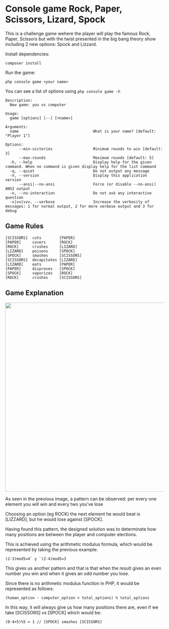 # Console game Rock, Paper, Scissors, Lizard, Spock 
This is a challenge game wehere the player will play the famous Rock, Paper, Scissors but with the twist presented in the big bang theory show including 2 new options: Spock and Lizzard.

Install dependencies:
```
composer install
```

Run the game:
```
php console game <your name>
```

You can see a list of options using `php console game -h`
```
Description:
  New game: you vs computer

Usage:
  game [options] [--] [<name>]

Arguments:
  name                                 What is your name? [default: "Player 1"]

Options:
      --min-victories                  Minimum rounds to win [default: 3]
      --max-rounds                     Maximum rounds [default: 5]
  -h, --help                           Display help for the given command. When no command is given display help for the list command
  -q, --quiet                          Do not output any message
  -V, --version                        Display this application version
      --ansi|--no-ansi                 Force (or disable --no-ansi) ANSI output
  -n, --no-interaction                 Do not ask any interactive question
  -v|vv|vvv, --verbose                 Increase the verbosity of messages: 1 for normal output, 2 for more verbose output and 3 for debug
```
## Game Rules
```
[SCISSORS]  cuts        [PAPER]
[PAPER]     covers      [ROCK]
[ROCK]      crushes     [LIZARD]
[LIZARD]    poisons     [SPOCK]
[SPOCK]     smashes     [SCISSORS]
[SCISSORS]  decapitates [LIZARD]
[LIZARD]    eats        [PAPER]
[PAPER]     disproves   [SPOCK]
[SPOCK]     vaporizes   [ROCK]
[ROCK]      crushes     [SCISSORS]
```
## Game Explanation
<img src="https://user-images.githubusercontent.com/17319616/149631761-0c39f55a-e659-4da4-ad73-b57d5f5f85c6.png" width="600" height="auto">

As seen in the previous image, a pattern can be observed: per every one element you will win and every two you’ve lose

Choosing an option (eg ROCK) the next element he would beat is [LIZZARD], but he would lose against [SPOCK].

Having found this pattern, the designed solution was to determinate how many positions are between the player and computer elections.

This is achieved using the arithmetic modulus formula, which would be represented by taking the previous example:
```
(2-3)mod5=4` y `(2-4)mod5=3
```
This gives us another pattern and that is that when the result gives an even number you win and when it gives an odd number you lose.

Since there is no arithmetic modulus function in PHP, it would be represented as follows:
```
(human_option - computer_option + total_options) % total_options
```
In this way, it will always give us how many positions there are, even if we take [SCISSORS] vs [SPOCK] which would be:
```
(0-4+5)%5 = 1 // [SPOCK] smashes [SCISSORS]
```
